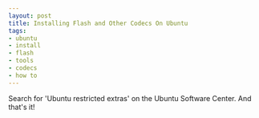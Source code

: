 ```yaml
---
layout: post
title: Installing Flash and Other Codecs On Ubuntu
tags:
- ubuntu
- install
- flash
- tools
- codecs
- how to
---
```

Search for 'Ubuntu restricted extras' on the Ubuntu Software Center. And
that's it!

